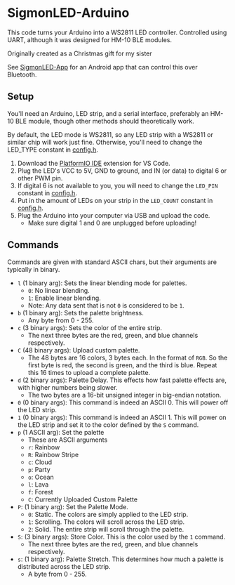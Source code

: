 # SigmonLED-Arduino

This code turns your Arduino into a WS2811 LED controller. Controlled using UART, although it was designed for HM-10 BLE modules.

Originally created as a Christmas gift for my sister

See [SigmonLED-App](https://github.com/Stephen-Hamilton-C/sigmonled-app) for an Android app that can control this over Bluetooth.

## Setup
You'll need an Arduino, LED strip, and a serial interface, preferably an HM-10 BLE module, though other methods should theoretically work.

By default, the LED mode is WS2811, so any LED strip with a WS2811 or similar chip will work just fine.
Otherwise, you'll need to change the LED_TYPE constant in [config.h](https://github.com/Stephen-Hamilton-C/blob/main/include/config.h).

1. Download the [PlatformIO IDE](https://marketplace.visualstudio.com/items?itemName=platformio.platformio-ide) extension for VS Code.
2. Plug the LED's VCC to 5V, GND to ground, and IN (or data) to digital 6 or other PWM pin.
3. If digital 6 is not available to you, you will need to change the `LED_PIN` constant in [config.h](https://github.com/Stephen-Hamilton-C/blob/main/include/config.h).
4. Put in the amount of LEDs on your strip in the `LED_COUNT` constant in [config.h](https://github.com/Stephen-Hamilton-C/blob/main/include/config.h).
5. Plug the Arduino into your computer via USB and upload the code. 
   - Make sure digital 1 and 0 are unplugged before uploading!

## Commands
Commands are given with standard ASCII chars, but their arguments are typically in binary.

- `l` (1 binary arg): Sets the linear blending mode for palettes.
  - `0`: No linear blending.
  - `1`: Enable linear blending.
  - Note: Any data sent that is not `0` is considered to be `1`.
- `b` (1 binary arg): Sets the palette brightness.
  - Any byte from 0 - 255.
- `c` (3 binary args): Sets the color of the entire strip.
  - The next three bytes are the red, green, and blue channels respectively.
- `C` (48 binary args): Upload custom palette.
  - The 48 bytes are 16 colors, 3 bytes each. In the format of `RGB`. So the first byte is red, the second is green, and the third is blue. Repeat this 16 times to upload a complete palette.
- `d` (2 binary args): Palette Delay. This effects how fast palette effects are, with higher numbers being slower.
  - The two bytes are a 16-bit unsigned integer in big-endian notation.
- `0` (0 binary args): This command is indeed an ASCII 0. This will power off the LED strip.
- `1` (0 binary args): This command is indeed an ASCII 1. This will power on the LED strip and set it to the color defined by the `S` command.
- `p` (1 ASCII arg): Set the palette
  - These are ASCII arguments
  - `r`: Rainbow
  - `R`: Rainbow Stripe
  - `c`: Cloud
  - `p`: Party
  - `o`: Ocean
  - `l`: Lava
  - `f`: Forest
  - `C`: Currently Uploaded Custom Palette
- `P`: (1 binary arg): Set the Palette Mode.
  - `0`: Static. The colors are simply applied to the LED strip.
  - `1`: Scrolling. The colors will scroll across the LED strip.
  - `2`: Solid. The entire strip will scroll through the palette.
- `S`: (3 binary args): Store Color. This is the color used by the `1` command.
  - The next three bytes are the red, green, and blue channels respectively.
- `s`: (1 binary arg): Palette Stretch. This determines how much a palette is distributed across the LED strip.
  - A byte from 0 - 255.
